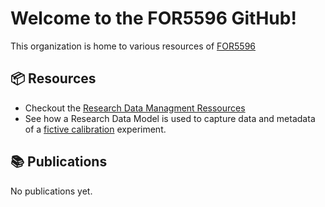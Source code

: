 # Welcome to the FOR5596 GitHub!

This organization is home to various resources of [FOR5596](https://for5596.uni-freiburg.de/)

## 📦 Resources

* Checkout the [Research Data Managment Ressources](https://for5596.github.io/rdm/)
* See how a Research Data Model is used to capture data and metadata of a [fictive calibration](https://github.com/FOR5596/data-model-example) experiment.

## 📚 Publications

No publications yet.

